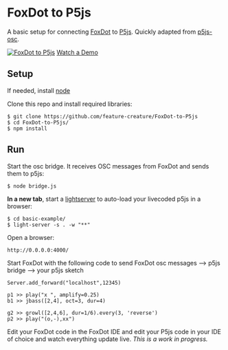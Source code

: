 # FoxDot to P5js

A basic setup for connecting [FoxDot](https://foxdot.org/) to [P5js](https://p5js.org/). Quickly adapted from [p5js-osc](https://github.com/genekogan/p5js-osc).

[![FoxDot to P5js](foxdot-to-p5js.png)](https://www.youtube.com/watch?v=xFRPgRY7IIU)
[Watch a Demo](https://www.youtube.com/watch?v=xFRPgRY7IIU)

## Setup

If needed, install [node](https://nodejs.org/)

Clone this repo and install required libraries:

	$ git clone https://github.com/feature-creature/FoxDot-to-P5js
	$ cd FoxDot-to-P5js/
	$ npm install

## Run
  
Start the osc bridge. It receives OSC messages from FoxDot and sends them to p5js:

    $ node bridge.js
    
__In a new tab__, start a [lightserver](https://www.npmjs.com/package/light-server) to auto-load your livecoded p5js in a browser:

    $ cd basic-example/
    $ light-server -s . -w "**"
    
Open a browser:

    http://0.0.0.0:4000/
    
Start FoxDot with the following code to send FoxDot osc messages --> p5js bridge --> your p5js sketch

    Server.add_forward("localhost",12345)

	p1 >> play("x ", amplify=0.25)
	b1 >> jbass([2,4], oct=3, dur=4)

	g2 >> growl([2,4,6], dur=1/6).every(3, 'reverse')
	p2 >> play("(o,-),xx")
  
Edit your FoxDot code in the FoxDot IDE and edit your P5js code in your IDE of choice and watch everything update live.
*This is a work in progress.* 
